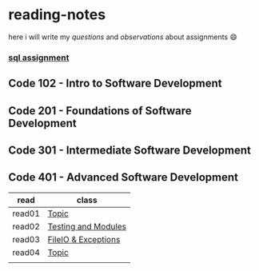 # reading-notes
 here i will write my *questions* and *observations* about  assignments 😄
### [sql assignment](https://github.com/Ahmadlotfyfalah1998/reading-notes/blob/main/sql.md)


## Code 102 - Intro to Software Development
## Code 201 - Foundations of Software Development
## Code 301 - Intermediate Software Development
## Code 401 - Advanced Software Development
|read      |class                                                                                                   |   
| -------- | -------------------------------------------------------------------------------------------------------|
|read01    | [Topic](https://github.com/Ahmadlotfyfalah1998/reading-notes/blob/main/Read-Class%2001.md)             |
|read02    |[Testing and Modules](https://github.com/Ahmadlotfyfalah1998/reading-notes/blob/main/Read-Class%2002.md)|
|read03    |[FileIO & Exceptions](https://github.com/Ahmadlotfyfalah1998/reading-notes/blob/main/read-class03.md)   |
|read04|[Topic](https://github.com/Ahmadlotfyfalah1998/reading-notes/blob/main/read-class04.md)|
||[](https://github.com/Ahmadlotfyfalah1998/reading-notes/blob/main/read-Linked%20Lists.md)|
